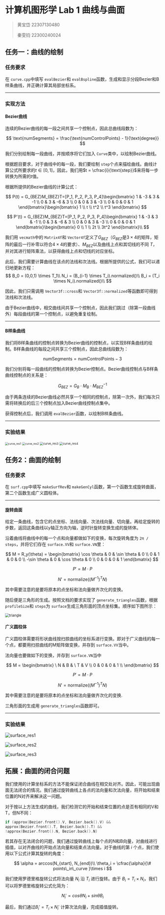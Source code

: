 # 计算机图形学 Lab 1 曲线与曲面

> 黄宝岱 22307130480
>
> 秦雯钧 22300240024



## 任务一：曲线的绘制

### 任务要求

在 `curve.cpp`中填写 `evalBezier`和 `evalBspline`函数，生成和显示分段Bezier和B样条曲线，并正确计算其局部坐标系。

---

### 实现方法

#### Bezier曲线

连续的Bezier曲线的每一段之间共享一个控制点，因此总曲线段数为：

$$
\text{numSegments} = \frac{\text{numControlPoints} - 1}{\text{degree}}
$$

我们分别绘制每一段曲线，并按顺序将它们加入 `Curve`类中，以绘制Bezier曲线。

根据题目要求，对于曲线中的每一段，我们要绘制 `step`个点来描绘曲线。曲线计算公式所要求的$t\in[0,1]$，因此，我们用$t = \cfrac{i}{\text{step}}$来将每一步转换为所需的$t$值。

根据所提供的Bezier曲线的计算公式：

$$
P(t) = G_{BEZ}M_{BEZ}T=[P_1, P_2, P_3, P_4]\begin{bmatrix} 1 & -3 & 3 & -1 \\ 0 & 3 & -6 & 3 \\ 0 & 0 & 3 & -3 \\ 0 & 0 & 0 & 1 \end{bmatrix}\begin{bmatrix} 1 \\ t \\ t^2 \\ t^3 \end{bmatrix}
$$

$$
P'(t) = G_{BEZ}M_{BEZ}T=[P_1, P_2, P_3, P_4]\begin{bmatrix} 1 & -3 & 3 & -1 \\ 0 & 3 & -6 & 3 \\ 0 & 0 & 3 & -3 \\ 0 & 0 & 0 & 1 \end{bmatrix}\begin{bmatrix} 0 \\ 1 \\ 2t \\ 3t^2 \end{bmatrix}\\
$$

我们用 `vecmath`中的 `Matrix4f`和 `Vector4f`定义了$G_{BEZ}$（$G_{BEZ}$是$3\times 4$的矩阵，矩阵的最后一行补零以符合$4\times 4$的要求）、$M_{BEZ}$以及曲线上点和其切线的不同 $T$，并对其进行矩阵乘法，以获得曲线上点和切线的对应坐标。

<div style="page-break-after: always;"></div>

此后，我们需要计算曲线在该点的法线和次法线。根据所提供的公式，我们可以递归地更新方程：
$$
B_0 = (0,0,1) \times T_1\\
    N_i = (B_{i-1} \times T_i).normalized()\\
    B_i = (T_i \times N_i).normalized()\\
$$

因此，我们只需调用 `Vector3f::cross`和 `Vector3f::normalized`等函数即可得到法线和次法线。

由于Bezier曲线中，相交曲线间共享一个控制点，因此我们跳过（除第一段曲线外）每段曲线的第一个控制点，以避免重复绘制。

---

#### B样条曲线

我们将B样条曲线的控制点转换为Bezier曲线的控制点，以实现B样条曲线的绘制。B样条曲线的每段之间共享三个控制点，因此总曲线段数为：

$$
\text{numSegments} = \text{numControlPoints} - 3
$$

我们分别将每一段曲线的控制点转换为Bezier控制点。Bezier曲线控制点与B样条曲线控制点的关系是：

$$
G_{BEZ} = G_B\cdot M_B \cdot M_{BEZ}^{-1}
$$

由于两条连续的Bezier曲线必然共享一个相同的控制点，除第一次外，我们每次只需将转换后的后三个控制点加入Bezier曲线控制点集中。

获得控制点后，我们调用 `evalBezier`函数，以绘制B样条曲线。

---

<div style="page-break-after: always;"></div>

### 实验结果

<img src="img/curve_res1.PNG" alt="curve_res1" style="zoom: 60%;" />

<img src="img/curve_res2.PNG" alt="curve_res2" style="zoom: 60%;" />

<img src="img/curve_res3.PNG" alt="curve_res3" style="zoom:67%;" />

<img src="img/curve_res4.PNG" alt="curve_res4" style="zoom:67%;" />



<div style="page-break-after: always;"></div>

## 任务2：曲面的绘制

### 任务要求

在 `surf.cpp`中填写 `makeSurfRev`和 `makeGenCyl`函数，第一个函数生成旋转曲面，第二个函数生成广义圆柱体。

---

#### 旋转曲面

给定一条曲线，包含它的点坐标、法线向量、次法线向量、切向量。再给定旋转的步数，返回这条曲线以y轴正方向为轴，逆时针旋转变换生成的旋转体。

沿着曲线将曲线中的每一个点和向量都做如下的变换，每次旋转角度为 `2π / steps`，并将它们存在 `surface.VV`和 `surface.VN`里：

$$
M = R_y(\theta) = 
\begin{bmatrix}
\cos \theta & 0 & \sin \theta & 0 \\
0 & 1 & 0 & 0 \\
-\sin \theta & 0 & \cos \theta & 0 \\
0 & 0 & 0 & 1
\end{bmatrix}
$$

$$
P' = M \cdot P
$$

$$
N' = \text{normalize}\left((M^{-1})^T N\right)
$$

其中需要注意的是要将原本的点坐标和法向量做齐次化的变换。

随后便是三角形的生成。按照文档的要求实现了 `generate_triangles`函数，根据 `profileSize`和 `steps`为 `surface`生成三角形面的顶点坐标集。顺序如下图所示：

<img src="img/triangle.png" alt="triangle" style="zoom:80%;" />



<div style="page-break-after: always;"></div>

#### 广义圆柱体

广义圆柱体需要将形状曲线按扫掠曲线的坐标系进行变换。即对于广义曲线的每一个点，都要用扫掠曲线的M矩阵做变换，并存到 `surface.VV`当中。

法向量也要做如下的变换，并存到 `surface.VN`当中

$$
M  = 
\begin{bmatrix}
\ N & B & \ T  & V \\
0 & 0 & 0 & 1 \\
\end{bmatrix}
$$

$$
P' = M \cdot P
$$

$$
N' = \text{normalize}\left((M^{-1})^T N\right)
$$

其中需要注意的是要将原本的点坐标和法向量做齐次化的变换.

三角形面的生成用 `generate_triangles`函数即可。



---

### 实验结果

![surface_res1](img/surface_res1.PNG)

![surface_res2](img/surface_res2.PNG)

![surface_res3](img/surface_res3.PNG)

<div style="page-break-after: always;"></div>

## 拓展：曲面的闭合问题

我们使用的计算坐标系的方法不能保证闭合曲线在相交处对齐。因此，可能出现曲面无法闭合的情况。我们通过旋转曲线上各点的法向量和次法向量，将开始和结束位置的N对齐来解决这一问题。

对于按以上方法生成的曲线，我们检测它的开始和结束位置的点是否有相同的V和T，但N不同：

```cpp
if (approx(Bezier.front().V, Bezier.back().V) &&
approx(Bezier.front().T, Bezier.back().T) &&
!approx(Bezier.front().N, Bezier.back().N)
```

若其存在无法闭合的问题，我们通过旋转曲线上每个点的N和B向量，对曲线进行插值，以对齐曲线的开始点法向量和结束点法向量。对于曲线的第 $i$ 个点，我们使用以下公式计算其旋转的角度：

$$
\alpha = arccos(N_{start}, N_{end})\\
\theta_i = \cfrac{\alpha}{\# points\_in\_curve }\times i
$$

我们使用罗德里格旋转公式将法向量 $N_{i}$ 沿 $T_i$ 进行旋转。由于 $B_i = T_i\times N_i$，我们可以将罗德里格旋转公式化简为：

$$
N_i' = cos\theta N_i+sin\theta B_i
$$

最后，我们通过$B_i'=T_i\times N_i'$ 计算次法向量，完成插值旋转。
